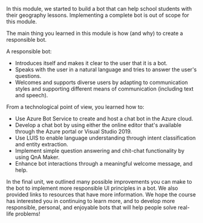 In this module, we started to build a bot that can help school students with their geography lessons. Implementing a complete bot is out of scope for this module.

The main thing you learned in this module is how (and why) to create a responsible bot.

A responsible bot:

- Introduces itself and makes it clear to the user that it is a bot.
- Speaks with the user in a natural language and tries to answer the user's questions.
- Welcomes and supports diverse users by adapting to communication styles and supporting different means of communication (including text and speech).

From a technological point of view, you learned how to:

- Use Azure Bot Service to create and host a chat bot in the Azure cloud.
- Develop a chat bot by using either the online editor that's available through the Azure portal or Visual Studio 2019.
- Use LUIS to enable language understanding through intent classification and entity extraction.
- Implement simple question answering and chit-chat functionality by using QnA Maker.
- Enhance bot interactions through a meaningful welcome message, and help.

In the final unit, we outlined many possible improvements you can make to the bot to implement more responsible UI principles in a bot. We also provided links to resources that have more information. We hope the course has interested you in continuing to learn more, and to develop more responsible, personal, and enjoyable bots that will help people solve real-life problems!
